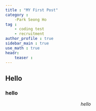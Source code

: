 ```yaml
---
title : "MY First Post"
category :
    -Park Seong Ho
tag :
    - coding test
    - recruitment
author_profile : true
sidebar_main : true
use_math : true
headr:
    teaser : 
---
```


## Hello 

### hello

$$hello$$